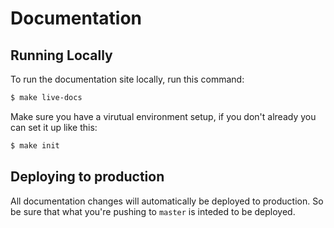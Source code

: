 # Documentation

## Running Locally

To run the documentation site locally, run this command:

```bash
$ make live-docs
```

Make sure you have a virutual environment setup, if you don't
already you can set it up like this:

```bash
$ make init
```

## Deploying to production

All documentation changes will automatically be deployed to production.
So be sure that what you're pushing to `master` is inteded to be deployed.
